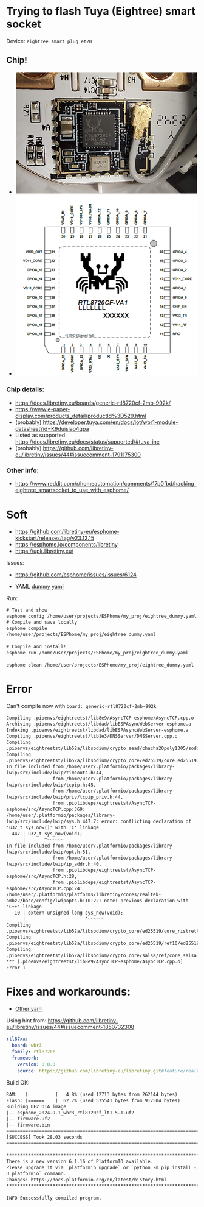# Trying to flash Tuya (Eightree) smart socket

Device: `eightree smart plug et20`

## Chip!
- ![RTL8720CF](eightree-smart-plug-et20.png)
- ![Chip](RTL8720CF.png)

### Chip details:
- https://docs.libretiny.eu/boards/generic-rtl8720cf-2mb-992k/
- https://www.e-paper-display.com/products_detail/productId%3D529.html
- (probably) https://developer.tuya.com/en/docs/iot/wbr1-module-datasheet?id=K9duisiao4qpa
- Listed as supported: https://docs.libretiny.eu/docs/status/supported/#tuya-inc
- (probably) https://github.com/libretiny-eu/libretiny/issues/44#issuecomment-1791175300


### Other info:
- https://www.reddit.com/r/homeautomation/comments/17p0fbd/hacking_eightree_smartsocket_to_use_with_esphome/



# Soft

- https://github.com/libretiny-eu/esphome-kickstart/releases/tag/v23.12.15
- https://esphome.io/components/libretiny
- https://upk.libretiny.eu/

Issues:
- https://github.com/esphome/issues/issues/6124


- YAML
[dummy yaml](../../my_proj/eightree_dummy.yaml)


Run:

```shell
# Test and show
esphome config /home/user/projects/ESPhome/my_proj/eightree_dummy.yaml
# Compile and save locally
esphome compile /home/user/projects/ESPhome/my_proj/eightree_dummy.yaml

# Compile and install!
esphome run /home/user/projects/ESPhome/my_proj/eightree_dummy.yaml

esphome clean /home/user/projects/ESPhome/my_proj/eightree_dummy.yaml
```


# Error

Can't compile now with `board: generic-rtl8720cf-2mb-992k`

```log
Compiling .pioenvs/eightreetst/lib8e9/AsyncTCP-esphome/AsyncTCP.cpp.o
Archiving .pioenvs/eightreetst/libdad/libESPAsyncWebServer-esphome.a
Indexing .pioenvs/eightreetst/libdad/libESPAsyncWebServer-esphome.a
Compiling .pioenvs/eightreetst/lib1e3/DNSServer/DNSServer.cpp.o
Compiling .pioenvs/eightreetst/lib52a/libsodium/crypto_aead/chacha20poly1305/sodium/aead_chacha20poly1305.c.o
Compiling .pioenvs/eightreetst/lib52a/libsodium/crypto_core/ed25519/core_ed25519.c.o
In file included from /home/user/.platformio/packages/library-lwip/src/include/lwip/timeouts.h:44,
                 from /home/user/.platformio/packages/library-lwip/src/include/lwip/tcpip.h:45,
                 from /home/user/.platformio/packages/library-lwip/src/include/lwip/priv/tcpip_priv.h:44,
                 from .piolibdeps/eightreetst/AsyncTCP-esphome/src/AsyncTCP.cpp:369:
/home/user/.platformio/packages/library-lwip/src/include/lwip/sys.h:447:7: error: conflicting declaration of 'u32_t sys_now()' with 'C' linkage
  447 | u32_t sys_now(void);
      |       ^~~~~~~
In file included from /home/user/.platformio/packages/library-lwip/src/include/lwip/opt.h:51,
                 from /home/user/.platformio/packages/library-lwip/src/include/lwip/ip_addr.h:40,
                 from .piolibdeps/eightreetst/AsyncTCP-esphome/src/AsyncTCP.h:28,
                 from .piolibdeps/eightreetst/AsyncTCP-esphome/src/AsyncTCP.cpp:24:
/home/user/.platformio/platforms/libretiny/cores/realtek-ambz2/base/config/lwipopts.h:10:22: note: previous declaration with 'C++' linkage
   10 | extern unsigned long sys_now(void);
      |                      ^~~~~~~
Compiling .pioenvs/eightreetst/lib52a/libsodium/crypto_core/ed25519/core_ristretto255.c.o
Compiling .pioenvs/eightreetst/lib52a/libsodium/crypto_core/ed25519/ref10/ed25519_ref10.c.o
Compiling .pioenvs/eightreetst/lib52a/libsodium/crypto_core/salsa/ref/core_salsa_ref.c.o
*** [.pioenvs/eightreetst/lib8e9/AsyncTCP-esphome/AsyncTCP.cpp.o] Error 1
```


# Fixes and workarounds:


- [Other yaml](../../my_proj/eightree_dummy_custom.yaml)


Using hint from: https://github.com/libretiny-eu/libretiny/issues/44#issuecomment-1850732308

```yaml
rtl87xx:
  board: wbr3
  family: rtl8720c
  framework:
    version: 0.0.0
    source: https://github.com/libretiny-eu/libretiny.git#feature/realtek-update
```


Build OK:

```log
RAM:   [          ]   4.8% (used 12713 bytes from 262144 bytes)
Flash: [======    ]  62.7% (used 575541 bytes from 917504 bytes)
Building UF2 OTA image
|-- esphome_2024.9.1_wbr3_rtl8720cf_lt1.5.1.uf2
|-- firmware.uf2
|-- firmware.bin
======================================================================================================================= [SUCCESS] Took 28.03 seconds =======================================================================================================================

*****************************************************************************************************************************************************************************************************************************************************************************
There is a new version 6.1.16 of PlatformIO available.
Please upgrade it via `platformio upgrade` or `python -m pip install -U platformio` command.
Changes: https://docs.platformio.org/en/latest/history.html
*****************************************************************************************************************************************************************************************************************************************************************************

INFO Successfully compiled program.
```